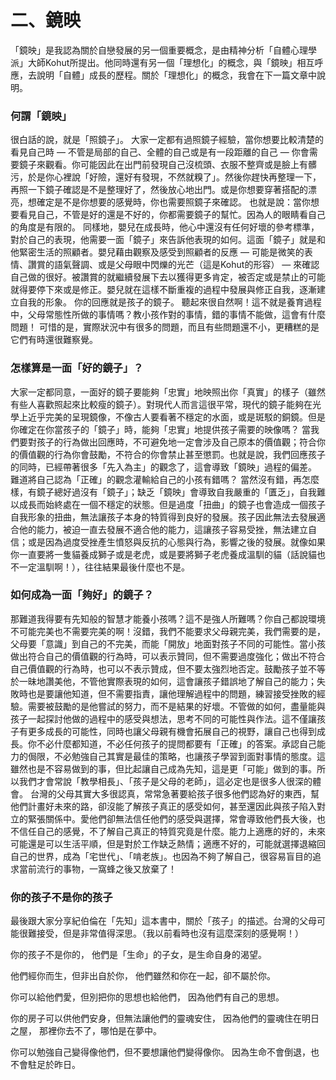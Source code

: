 # 二、鏡映

「鏡映」是我認為關於自戀發展的另一個重要概念，是由精神分析「自體心理學派」大師Kohut所提出。他同時還有另一個「理想化」的概念，與「鏡映」相互呼應，去說明「自體」成長的歷程。關於「理想化」的概念，我會在下一篇文章中說明。

### 何謂「鏡映」 

很白話的說，就是「照鏡子」。 大家一定都有過照鏡子經驗，當你想要比較清楚的看見自己時 — 不管是局部的自己、全體的自己或是有一段距離的自己 — 你會需要鏡子來觀看。你可能因此在出門前發現自己沒梳頭、衣服不整齊或是臉上有髒污，於是你心裡說「好險，還好有發現，不然就糗了」。然後你趕快再整理一下，再照一下鏡子確認是不是整理好了，然後放心地出門。或是你想要穿著搭配的漂亮，想確定是不是你想要的感覺時，你也需要照鏡子來確認。 也就是說：當你想要看見自己，不管是好的還是不好的，你都需要鏡子的幫忙。因為人的眼睛看自己的角度是有限的。 同樣地，嬰兒在成長時，他心中還沒有任何好壞的參考標準，對於自己的表現，他需要一面「鏡子」來告訴他表現的如何。這面「鏡子」就是和他緊密生活的照顧者。嬰兒藉由觀察及感受到照顧者的反應 — 可能是微笑的表情、讚賞的語氣聲調、或是父母眼中閃爍的光芒（這是Kohut的形容） — 來確認自己做的很好。被讚賞的就繼續發展下去以獲得更多肯定，被否定或是禁止的可能就得要停下來或是修正。嬰兒就在這樣不斷重複的過程中發展與修正自我，逐漸建立自我的形象。 你的回應就是孩子的鏡子。 聽起來很自然啊！這不就是養育過程中，父母常態性所做的事情嗎？教小孩作對的事情，錯的事情不能做，這會有什麼問題！ 可惜的是，實際狀況中有很多的問題，而且有些問題還不小，更糟糕的是它們有時還很難察覺。

### 怎樣算是一面「好的鏡子」？ 

大家一定都同意，一面好的鏡子要能夠「忠實」地映照出你「真實」的樣子（雖然有些人喜歡照起來比較瘦的鏡子）。對現代人而言這很平常，現代的鏡子能夠在光學上近乎完美的呈現鏡像，不像古人要看著不穩定的水面，或是斑駁的銅鏡。但是你確定在你當孩子的「鏡子」時，能夠「忠實」地提供孩子需要的映像嗎？ 當我們要對孩子的行為做出回應時，不可避免地一定會涉及自己原本的價值觀；符合你的價值觀的行為你會鼓勵，不符合的你會禁止甚至懲罰。也就是說，我們回應孩子的同時，已經帶著很多「先入為主」的觀念了，這會導致「鏡映」過程的偏差。 難道將自己認為「正確」的觀念灌輸給自己的小孩有錯嗎？ 當然沒有錯，再怎麼樣，有鏡子總好過沒有「鏡子」；缺乏「鏡映」會導致自我嚴重的「匱乏」，自我難以成長而始終處在一個不穩定的狀態。但是過度「扭曲」的鏡子也會造成一個孩子自我形象的扭曲，無法讓孩子本身的特質得到良好的發展。孩子因此無法去發展適合他的能力，被迫一直去發展不適合他的能力，這讓孩子容易受挫，無法建立自信；或是因為過度受挫產生憤怒與反抗的心態與行為，影響之後的發展。就像如果你一直要將一隻貓養成獅子或是老虎，或是要將獅子老虎養成溫馴的貓（話說貓也不一定溫馴啊！），往往結果最後什麼也不是。

### 如何成為一面「夠好」的鏡子？ 

那難道我得要有先知般的智慧才能養小孩嗎？這不是強人所難嗎？你自己都說環境不可能完美也不需要完美的啊！沒錯，我們不能要求父母親完美，我們需要的是，父母要「意識」到自己的不完美，而能「開放」地面對孩子不同的可能性。當小孩做出符合自己的價值觀的行為時，可以表示贊同，但不需要過度強化；做出不符合自己價值觀的行為時，也可以不表示贊成，但不要太強烈地否定。鼓勵孩子並不等於一昧地讚美他，不管他實際表現的如何，這會讓孩子錯誤地了解自己的能力；失敗時也是要讓他知道，但不需要指責，讓他理解過程中的問題，練習接受挫敗的經驗。需要被鼓勵的是他嘗試的努力，而不是結果的好壞。不管做的如何，盡量能與孩子一起探討他做的過程中的感受與想法，思考不同的可能性與作法。這不僅讓孩子有更多成長的可能性，同時也讓父母親有機會拓展自己的視野，讓自己也得到成長。你不必什麼都知道，不必任何孩子的提問都要有「正確」的答案。承認自己能力的侷限，不必勉強自己其實是最佳的策略，也讓孩子學習到面對事情的態度。這雖然也是不容易做到的事，但比起讓自己成為先知，這是更「可能」做到的事。所以我們才會常說「教學相長」、「孩子是父母的老師」，這必定也是很多人很深的體會。 台灣的父母其實大多很認真，常常急著要給孩子很多他們認為好的東西，幫他們計畫好未來的路，卻沒能了解孩子真正的感受如何，甚至還因此與孩子陷入對立的緊張關係中。愛他們卻無法信任他們的感受與選擇，常會導致他們長大後，也不信任自己的感覺，不了解自己真正的特質究竟是什麼。能力上適應的好的，未來可能還是可以生活平順，但是對於工作缺乏熱情；適應不好的，可能就選擇退縮回自己的世界，成為「宅世代」、「啃老族」。也因為不夠了解自己，很容易盲目的追求當前流行的事物，一窩蜂之後又放棄了！

### 你的孩子不是你的孩子 

最後跟大家分享紀伯倫在「先知」這本書中，關於「孩子」的描述。台灣的父母可能很難接受，但是非常值得深思。（我以前看時也沒有這麼深刻的感覺啊！）

你的孩子不是你的， 他們是「生命」的子女，是生命自身的渴望。 

他們經你而生，但非出自於你， 他們雖然和你在一起，卻不屬於你。

 你可以給他們愛，但別把你的思想也給他們， 因為他們有自己的思想。 

你的房子可以供他們安身，但無法讓他們的靈魂安住， 因為他們的靈魂住在明日之屋， 那裡你去不了，哪怕是在夢中。 

你可以勉強自己變得像他們，但不要想讓他們變得像你。 因為生命不會倒退，也不會駐足於昨日。


